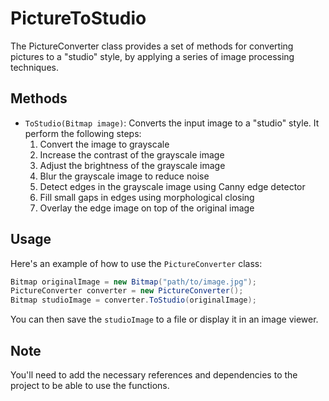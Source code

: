 # PictureToStudio

The PictureConverter class provides a set of methods for converting pictures to a "studio" style, by applying a series of image processing techniques.

## Methods

- `ToStudio(Bitmap image)`: Converts the input image to a "studio" style. It perform the following steps:
  1. Convert the image to grayscale
  2. Increase the contrast of the grayscale image
  3. Adjust the brightness of the grayscale image
  4. Blur the grayscale image to reduce noise
  5. Detect edges in the grayscale image using Canny edge detector
  6. Fill small gaps in edges using morphological closing
  7. Overlay the edge image on top of the original image

## Usage

Here's an example of how to use the `PictureConverter` class:

```c#
Bitmap originalImage = new Bitmap("path/to/image.jpg");
PictureConverter converter = new PictureConverter();
Bitmap studioImage = converter.ToStudio(originalImage);
```

You can then save the `studioImage` to a file or display it in an image viewer.

## Note

You'll need to add the necessary references and dependencies to the project to be able to use the functions.
